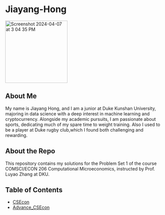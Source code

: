 # Jiayang-Hong
<img width="197" alt="Screenshot 2024-04-07 at 3 04 35 PM" src="https://github.com/Rising-Stars-by-Sunshine/Jiayang-Hong/assets/145865131/185d8673-d50f-4e3a-bf74-72d40d07e92c">

## About Me
My name is Jiayang Hong, and I am a junior at Duke Kunshan University, majoring in data science with a deep interest in machine learning and cryptocurrency. Alongside my academic pursuits, I am passionate about sports, dedicating much of my spare time to weight training. Also I used to be a player at Duke rugby club,which I found both challenging and rewarding.

## About the Repo
This repository contains my solutions for the Problem Set 1 of the course COMSCI/ECON 206 Computational Microeconomics, instructed by Prof. Luyao Zhang at DKU. 

## Table of Contents

- [CSEcon](https://github.com/Rising-Stars-by-Sunshine/Jiayang-Hong/blob/main/Advance_CSEcon/README.md)
- [Advance_CSEcon](https://github.com/Rising-Stars-by-Sunshine/Jiayang-Hong/blob/main/Advance_CSEcon/README.md)
